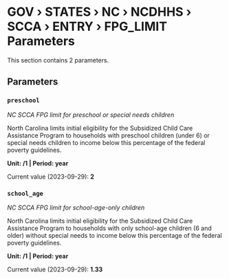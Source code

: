 # GOV › STATES › NC › NCDHHS › SCCA › ENTRY › FPG_LIMIT Parameters

This section contains 2 parameters.

## Parameters

### `preschool`
*NC SCCA FPG limit for preschool or special needs children*

North Carolina limits initial eligibility for the Subsidized Child Care Assistance Program to households with preschool children (under 6) or special needs children to income below this percentage of the federal poverty guidelines.

**Unit: /1 | Period: year**

Current value (2023-09-29): **2**


### `school_age`
*NC SCCA FPG limit for school-age-only children*

North Carolina limits initial eligibility for the Subsidized Child Care Assistance Program to households with only school-age children (6 and older) without special needs to income below this percentage of the federal poverty guidelines.

**Unit: /1 | Period: year**

Current value (2023-09-29): **1.33**


